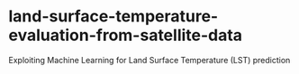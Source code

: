 # land-surface-temperature-evaluation-from-satellite-data
 Exploiting Machine Learning for Land Surface Temperature (LST) prediction

